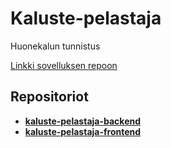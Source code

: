 # Kaluste-pelastaja
Huonekalun tunnistus

[Linkki sovelluksen repoon](https://github.com/orgs/team-alya/repositories)

## Repositoriot

- **[kaluste-pelastaja-backend](https://github.com/team-alya/kaluste-backend-25K)**
- **[kaluste-pelastaja-frontend]("https://github.com/team-alya/kaluste-frontend-25K")**
